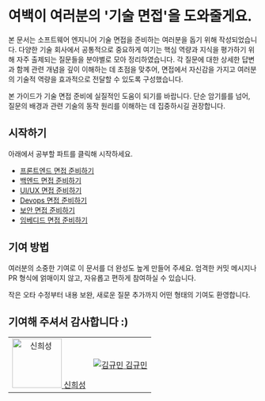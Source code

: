 # 여백이 여러분의 '기술 면접'을 도와줄게요.

<TypingTitle />

본 문서는 소프트웨어 엔지니어 기술 면접을 준비하는 여러분을 돕기 위해 작성되었습니다. 다양한 기술 회사에서 공통적으로 중요하게 여기는 핵심 역량과 지식을 평가하기 위해 자주 출제되는 질문들을 분야별로 모아 정리하였습니다. 각 질문에 대한 상세한 답변과 함께 관련 개념을 깊이 이해하는 데 초점을 맞추어, 면접에서 자신감을 가지고 여러분의 기술적 역량을 효과적으로 전달할 수 있도록 구성했습니다.

본 가이드가 기술 면접 준비에 실질적인 도움이 되기를 바랍니다. 단순 암기를를 넘어, 질문의 배경과 관련 기술의 동작 원리를 이해하는 데 집중하시길 권장합니다.


## 시작하기
아래에서 공부할 파트를 클릭해 시작하세요.
- [프론트엔드 면접 준비하기](/frotend)
- [백엔드 면접 준비하기](/backend)
- [UI/UX 면접 준비하기](/design)
- [Devops 면접 준비하기](/devops)
- [보안 면접 준비하기](/security)  
- [임베디드 면접 준비하기](/embeded)

## 기여 방법

여러분의 소중한 기여로 이 문서를 더 완성도 높게 만들어 주세요. 엄격한 커밋 메시지나 PR 형식에 얽매이지 않고, 자유롭고 편하게 참여하실 수 있습니다.

작은 오타 수정부터 내용 보완, 새로운 질문 추가까지 어떤 형태의 기여도 환영합니다.

## 기여해 주셔서 감사합니다 :)
<table>
  <tbody>
    <tr>
      <td align="center">
        <a href="https://github.com/siniseong">
          <img alt="신희성" src="https://avatars.githubusercontent.com/siniseong" width="100" />
        </a>
        <a href="https://github.com/siniseong" class="contributor-name">신희성</a>
      </td>
      <td align="center">
        <a href="https://github.com/gyumingim">
          <img alt="김규민" src="https://avatars.githubusercontent.com/gyumingim" widt  h="100" />
        </a>
        <a href="https://github.com/gyumingim" class="contributor-name">김규민</a>
      </td>
    </tr>
  </tbody>
</table>